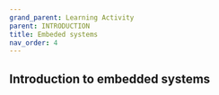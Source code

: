 ```yaml
---
grand_parent: Learning Activity
parent: INTRODUCTION
title: Embeded systems
nav_order: 4
---
```


 Introduction to embedded systems
--------------------------------------------------------------------------------

